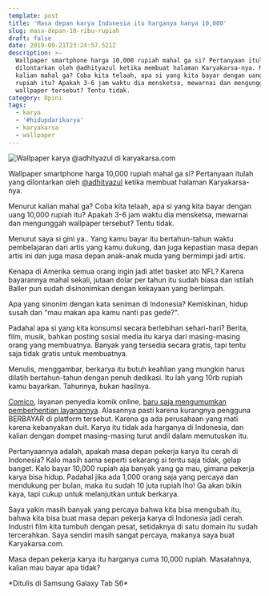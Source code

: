 ```yaml
---
template: post
title: 'Masa depan karya Indonesia itu harganya hanya 10,000'
slug: masa-depan-10-ribu-rupiah
draft: false
date: 2019-09-21T23:24:57.521Z
description: >-
  Wallpaper smartphone harga 10,000 rupiah mahal ga si? Pertanyaan itulah yang
  dilontarkan oleh @adhityazul ketika membuat halaman Karyakarsa-nya. Menurut
  kalian mahal ga? Coba kita telaah, apa si yang kita bayar dengan uang 10,000
  rupiah itu? Apakah 3-6 jam waktu dia mensketsa, mewarnai dan mengunggah
  wallpaper tersebut? Tentu tidak.
category: Opini
tags:
  - karya
  - '#hidupdarikarya'
  - karyakarsa
  - wallpaper
---
```

![Wallpaper karya @adhityazul di karyakarsa.com](/media/post-5d7f13bf61d7e.jpg "Wallpaper karya @adhityazul di karyakarsa.com")

Wallpaper smartphone harga 10,000 rupiah mahal ga si? Pertanyaan itulah yang dilontarkan oleh [@adhityazul](https://karyakarsa.com/adhityazul) ketika membuat halaman Karyakarsa-nya.

Menurut kalian mahal ga? Coba kita telaah, apa si yang kita bayar dengan uang 10,000 rupiah itu? Apakah 3-6 jam waktu dia mensketsa, mewarnai dan mengunggah wallpaper tersebut? Tentu tidak.

Menurut saya si gini ya.. Yang kamu bayar itu bertahun-tahun waktu pembelajaran dari artis yang kamu dukung, dan juga kepastian masa depan artis ini dan juga masa depan anak-anak muda yang bermimpi jadi artis.

Kenapa di Amerika semua orang ingin jadi atlet basket ato NFL? Karena bayarannya mahal sekali, jutaan dolar per tahun itu sudah biasa dan istilah Baller pun sudah disinonimkan dengan kekayaan yang berlimpah.

Apa yang sinonim dengan kata seniman di Indonesia? Kemiskinan, hidup susah dan "mau makan apa kamu nanti pas gede?". 

Padahal apa si yang kita konsumsi secara berlebihan sehari-hari? Berita, film, musik, bahkan posting sosial media itu karya dari masing-masing orang yang membuatnya. Banyak yang tersedia secara gratis, tapi tentu saja tidak gratis untuk membuatnya.

Menulis, menggambar, berkarya itu butuh keahlian yang mungkin harus dilatih bertahun-tahun dengan penuh dedikasi. Itu lah yang 10rb rupiah kamu bayarkan. Tahunnya, bukan hasilnya.

[Comico](https://www.comico.co.id/), layanan penyedia komik online, [baru saja mengumumkan pemberhentian layanannya](https://twitter.com/comicoIndonesia/status/1168029465831591936). Alasannya pasti karena kurangnya pengguna BERBAYAR di platform tersebut. Karena ga ada perusahaan yang mati karena kebanyakan duit. Karya itu tidak ada harganya di Indonesia, dan kalian dengan dompet masing-masing turut andil dalam memutuskan itu.

Pertanyaannya adalah, apakah masa depan pekerja karya itu cerah di Indonesia? Kalo masih sama seperti sekarang si tentu saja tidak, gelap banget. Kalo bayar 10,000 rupiah aja banyak yang ga mau, gimana pekerja karya bisa hidup. Padahal jika ada 1,000 orang saja yang percaya dan mendukung per bulan, maka itu sudah 10 juta rupiah lho! Ga akan bikin kaya, tapi cukup untuk melanjutkan untuk berkarya.

Saya yakin masih banyak yang percaya bahwa kita bisa mengubah itu, bahwa kita bisa buat masa depan pekerja karya di Indonesia jadi cerah. Industri film kita tumbuh dengan pesat, setidaknya di satu domain itu sudah tercerahkan. Saya sendiri masih sangat percaya, makanya saya buat Karyakarsa.com.

Masa depan pekerja karya itu harganya cuma 10,000 rupiah. Masalahnya, kalian mau bayar apa tidak?

\*Ditulis di Samsung Galaxy Tab S6\*
